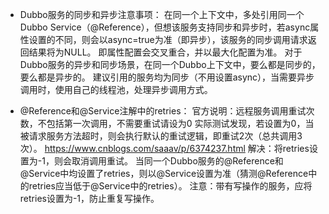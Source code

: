 - Dubbo服务的同步和异步注意事项：
在同一个上下文中，多处引用同一个Dubbo Service（@Reference），但想该服务支持同步和异步时，若async属性设置的不同，则会以async=true为准（即异步），该服务的同步调用请求返回结果将为NULL。
即属性配置会交叉重合，并以最大化配置为准。
对于Dubbo服务的异步和同步场景，在同一个Dubbo上下文中，要么都是同步的，要么都是异步的。
建议引用的服务均为同步（不用设置async），当需要异步调用时，使用自己的线程池，处理异步调用方式。

- @Reference和@Service注解中的retries：
官方说明：远程服务调用重试次数，不包括第一次调用，不需要重试请设为0
实际测试发现，若设置为0，当被请求服务方法超时，则会执行默认的重试逻辑，即重试2次（总共调用3次）。
https://www.cnblogs.com/saaav/p/6374237.html
解决：将retries设置为-1，则会取消调用重试。
当同一个Dubbo服务的@Reference和@Service中均设置了retries，则以@Service设置为准（猜测@Reference中的retries应当低于@Service中的retries）。
注意：带有写操作的服务，应将retries设置为-1，防止重复写操作。